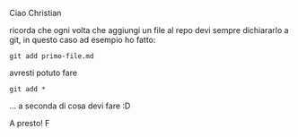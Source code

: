 Ciao Christian

ricorda che ogni volta che aggiungi un file al repo devi sempre dichiararlo a git, in questo caso ad esempio ho fatto:

    git add primo-file.md

avresti potuto fare 
   
    git add * 

... a seconda di cosa devi fare :D

A presto!
F